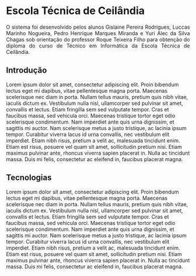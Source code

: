 #   Escola Técnica de Ceilândia
<p align="justify">
O sistema foi desenvolvido pelos alunos Gislaine Pereira Rodrigues, Luccas Marinho Nogueira, Pedro Henrique Marques Miranda e Yuri Alec da Silva Chagas sob orientação do professor Roque Teixeira Filho para obtenção do diploma do curso de Técnico em Informática da Escola Técnica de Ceilândia.
</p>

##  Introdução
<p>
Lorem ipsum dolor sit amet, consectetur adipiscing elit. Proin bibendum lectus eget mi dapibus, vitae pellentesque magna porta. Maecenas scelerisque nec diam in porta. Nullam tellus mauris, pretium quis nibh vitae, iaculis dictum ex. Vestibulum nulla nisl, ullamcorper sed pulvinar sit amet, convallis et lectus. Etiam fringilla sem sed vulputate tempor. Cras et faucibus massa, sed vehicula orci. Maecenas tristique tortor eget odio scelerisque condimentum. Nam imperdiet ante quis urna dignissim, et sagittis mi auctor. Nam scelerisque metus a justo tristique, ac lacinia ipsum tempor. Curabitur viverra lacus id urna convallis, nec vestibulum elit imperdiet. Etiam nibh risus, pretium a velit ac, malesuada tincidunt enim. Etiam est risus, posuere vel quam sit amet, sollicitudin pretium nisi. Etiam maximus pulvinar ante, rhoncus viverra sapien placerat in. Nulla ac tincidunt massa. Duis mi felis, consectetur ac eleifend in, faucibus placerat magna.
</p>

## Tecnologias
<p>
Lorem ipsum dolor sit amet, consectetur adipiscing elit. Proin bibendum lectus eget mi dapibus, vitae pellentesque magna porta. Maecenas scelerisque nec diam in porta. Nullam tellus mauris, pretium quis nibh vitae, iaculis dictum ex. Vestibulum nulla nisl, ullamcorper sed pulvinar sit amet, convallis et lectus. Etiam fringilla sem sed vulputate tempor. Cras et faucibus massa, sed vehicula orci. Maecenas tristique tortor eget odio scelerisque condimentum. Nam imperdiet ante quis urna dignissim, et sagittis mi auctor. Nam scelerisque metus a justo tristique, ac lacinia ipsum tempor. Curabitur viverra lacus id urna convallis, nec vestibulum elit imperdiet. Etiam nibh risus, pretium a velit ac, malesuada tincidunt enim. Etiam est risus, posuere vel quam sit amet, sollicitudin pretium nisi. Etiam maximus pulvinar ante, rhoncus viverra sapien placerat in. Nulla ac tincidunt massa. Duis mi felis, consectetur ac eleifend in, faucibus placerat magna.
</p>